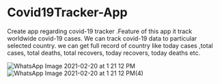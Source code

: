 # Covid19Tracker-App

Create app regarding covid-19 tracker .Feature of this app it track worldwide covid-19 cases.
We can track covid-19 data to particular selected country. we can get full record of country
like today cases ,total cases, total deaths, total recovers, today recovers, today deaths etc.

![WhatsApp Image 2021-02-20 at 1 21 12 PM](https://user-images.githubusercontent.com/54788133/108588578-fa298d00-737f-11eb-86a2-4a315dcc8cc3.jpeg)
![WhatsApp Image 2021-02-20 at 1 21 12 PM(4)](https://user-images.githubusercontent.com/54788133/108588722-a9666400-7380-11eb-997f-b07b9015e357.jpeg)


